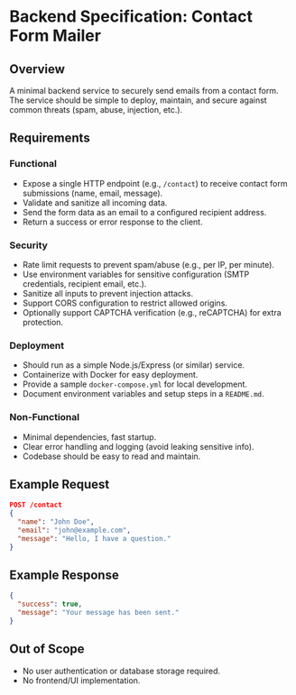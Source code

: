 # Backend Specification: Contact Form Mailer

## Overview
A minimal backend service to securely send emails from a contact form. The service should be simple to deploy, maintain, and secure against common threats (spam, abuse, injection, etc.).

## Requirements

### Functional
- Expose a single HTTP endpoint (e.g., `/contact`) to receive contact form submissions (name, email, message).
- Validate and sanitize all incoming data.
- Send the form data as an email to a configured recipient address.
- Return a success or error response to the client.

### Security
- Rate limit requests to prevent spam/abuse (e.g., per IP, per minute).
- Use environment variables for sensitive configuration (SMTP credentials, recipient email, etc.).
- Sanitize all inputs to prevent injection attacks.
- Support CORS configuration to restrict allowed origins.
- Optionally support CAPTCHA verification (e.g., reCAPTCHA) for extra protection.

### Deployment
- Should run as a simple Node.js/Express (or similar) service.
- Containerize with Docker for easy deployment.
- Provide a sample `docker-compose.yml` for local development.
- Document environment variables and setup steps in a `README.md`.

### Non-Functional
- Minimal dependencies, fast startup.
- Clear error handling and logging (avoid leaking sensitive info).
- Codebase should be easy to read and maintain.

## Example Request
```json
POST /contact
{
  "name": "John Doe",
  "email": "john@example.com",
  "message": "Hello, I have a question."
}
```

## Example Response
```json
{
  "success": true,
  "message": "Your message has been sent."
}
```

## Out of Scope
- No user authentication or database storage required.
- No frontend/UI implementation.
